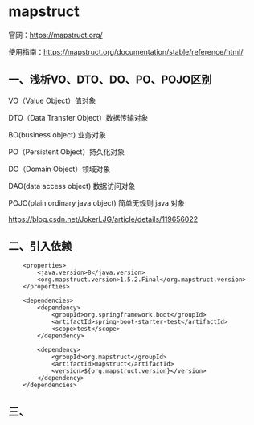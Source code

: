# mapstruct

官网：https://mapstruct.org/

使用指南：https://mapstruct.org/documentation/stable/reference/html/

## 一、浅析VO、DTO、DO、PO、POJO区别

VO（Value Object）值对象

DTO（Data Transfer Object）数据传输对象

BO(business object) 业务对象

PO（Persistent Object）持久化对象

DO（Domain Object）领域对象

DAO(data access object) 数据访问对象

POJO(plain ordinary java object) 简单无规则 java 对象

https://blog.csdn.net/JokerLJG/article/details/119656022

## 二、引入依赖

```
	<properties>
        <java.version>8</java.version>
        <org.mapstruct.version>1.5.2.Final</org.mapstruct.version>
    </properties>

    <dependencies>
        <dependency>
            <groupId>org.springframework.boot</groupId>
            <artifactId>spring-boot-starter-test</artifactId>
            <scope>test</scope>
        </dependency>

        <dependency>
            <groupId>org.mapstruct</groupId>
            <artifactId>mapstruct</artifactId>
            <version>${org.mapstruct.version}</version>
        </dependency>
    </dependencies>
```

## 三、

